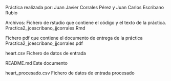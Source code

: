 Práctica realizada por: Juan Javier Corrales Pérez y Juan Carlos Escribano Rubio

Archivos:
Fichero de rstudio que contiene el código y el texto de la práctica.
Practica2_jcescribano_jjcorrales.Rmd

Fichero pdf que contiene el documento de entrega de la práctica
Practica2_jcescribano_jjcorrales.pdf

heart.csv
Fichero de datos de entrada

README.md
Este documento

heart_procesado.csv
Fichero de datos de entrada procesado

